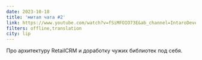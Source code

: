 ```yaml
---
date: 2023-10-18
title: 'митап чата #2'
link: https://www.youtube.com/watch?v=fSiMFOIO73E&ab_channel=IntaroDevelopment
filters: offline,translation
city: lip
---
```


Про архитектуру RetailCRM и доработку чужих библиотек под себя.
